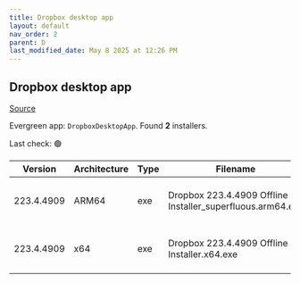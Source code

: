 ```yaml
---
title: Dropbox desktop app
layout: default
nav_order: 2
parent: D
last_modified_date: May 8 2025 at 12:26 PM
---
```


## Dropbox desktop app

[Source](https://www.dropbox.com/desktop)

Evergreen app: `DropboxDesktopApp`. Found **2** installers.

Last check: 🟢

| Version    | Architecture | Type | Filename                                                   | URI                                                                                                                                                                                                                                    |
| ---------- | ------------ | ---- | ---------------------------------------------------------- | -------------------------------------------------------------------------------------------------------------------------------------------------------------------------------------------------------------------------------------- |
| 223.4.4909 | ARM64        | exe  | Dropbox 223.4.4909 Offline Installer_superfluous.arm64.exe | [https://edge.dropboxstatic.com/dbx-releng/client/Dropbox%20223.4.4909%20Offline%20Installer_superfluous.arm64.exe](https://edge.dropboxstatic.com/dbx-releng/client/Dropbox%20223.4.4909%20Offline%20Installer_superfluous.arm64.exe) |
| 223.4.4909 | x64          | exe  | Dropbox 223.4.4909 Offline Installer.x64.exe               | [https://edge.dropboxstatic.com/dbx-releng/client/Dropbox%20223.4.4909%20Offline%20Installer.x64.exe](https://edge.dropboxstatic.com/dbx-releng/client/Dropbox%20223.4.4909%20Offline%20Installer.x64.exe)                             |
